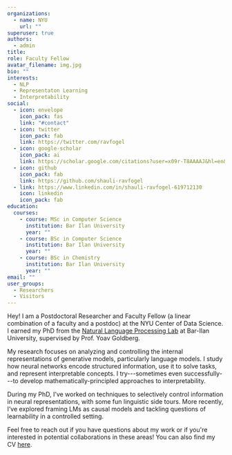 ```yaml
---
organizations:
  - name: NYU
    url: ""
superuser: true
authors:
  - admin
title:
role: Faculty Fellow
avatar_filename: img.jpg
bio: ""
interests:
  - NLP
  - Representaton Learning
  - Interpretability
social:
  - icon: envelope
    icon_pack: fas
    link: "#contact"
  - icon: twitter
    icon_pack: fab
    link: https://twitter.com/ravfogel
  - icon: google-scholar
    icon_pack: ai
    link: https://scholar.google.com/citations?user=x09r-T8AAAAJ&hl=en&oi=ao
  - icon: github
    icon_pack: fab
    link: https://github.com/shauli-ravfogel
  - link: https://www.linkedin.com/in/shauli-ravfogel-619712130
    icon: linkedin
    icon_pack: fab
education:
  courses:
    - course: MSc in Computer Science
      institution: Bar Ilan University
      year: ""
    - course: BSc in Computer Science
      institution: Bar Ilan University
      year: ""
    - course: BSc in Chemistry
      institution: Bar Ilan University
      year: ""
email: ""
user_groups:
  - Researchers
  - Visitors
---
```

Hey! I am a Postdoctoral Researcher and Faculty Fellow (a linear combination of a faculty and a postdoc) at the NYU Center of Data Science. I earned my PhD from the [Natural Language Processing Lab](https://biu-nlp.github.io/) at Bar-Ilan University, supervised by Prof. Yoav Goldberg.

My research focuses on analyzing and controlling the internal representations of generative models, particularly language models. I study how neural networks encode structured information, use it to solve tasks, and represent interpretable concepts. I try---sometimes even successfully---to develop mathematically-principled approaches to interpretability.

During my PhD, I’ve worked on techniques to selectively control information in neural representations, with some fun linguistic side tours. More recently, I’ve explored framing LMs as causal models and tackling questions of learnability in a controlled setting.

Feel free to reach out if you have questions about my work or if you're interested in potential collaborations in these areas! You can also find my CV [here](cv/cv.pdf).
